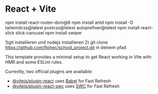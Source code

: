 # React + Vite

npm install react-router-dom@6
npm install antd
npm install -D tailwindcss@latest postcss@latest autoprefixer@latest
npm install react-slick slick-carousel
npm install swiper


1)git installieren und nodejs installieren
2) git clone https://github.com/flohec/school_project.git in deinem pfad


This template provides a minimal setup to get React working in Vite with HMR and some ESLint rules.

Currently, two official plugins are available:

- [@vitejs/plugin-react](https://github.com/vitejs/vite-plugin-react/blob/main/packages/plugin-react/README.md) uses [Babel](https://babeljs.io/) for Fast Refresh
- [@vitejs/plugin-react-swc](https://github.com/vitejs/vite-plugin-react-swc) uses [SWC](https://swc.rs/) for Fast Refresh
